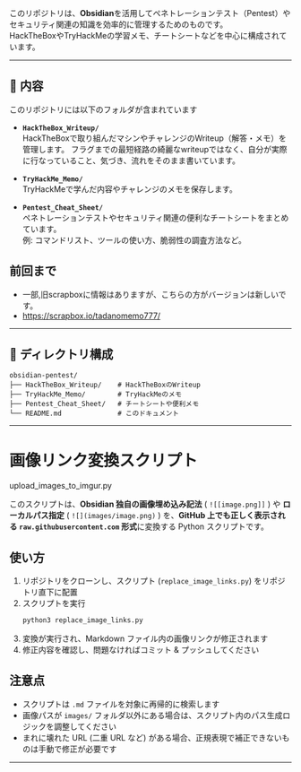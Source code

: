 
このリポジトリは、**Obsidian**を活用してペネトレーションテスト（Pentest）やセキュリティ関連の知識を効率的に管理するためのものです。  
HackTheBoxやTryHackMeの学習メモ、チートシートなどを中心に構成されています。

---

## 📖 内容

このリポジトリには以下のフォルダが含まれています

- **`HackTheBox_Writeup/`**  
    HackTheBoxで取り組んだマシンやチャレンジのWriteup（解答・メモ）を管理します。
    フラグまでの最短経路の綺麗なwriteupではなく、自分が実際に行なっていること、気づき、流れをそのまま書いています。
- **`TryHackMe_Memo/`**  
    TryHackMeで学んだ内容やチャレンジのメモを保存します。
    
- **`Pentest_Cheat_Sheet/`**  
    ペネトレーションテストやセキュリティ関連の便利なチートシートをまとめています。  
    例: コマンドリスト、ツールの使い方、脆弱性の調査方法など。
    
## 前回まで
- 一部,旧scrapboxに情報はありますが、こちらの方がバージョンは新しいです。
- https://scrapbox.io/tadanomemo777/
---

## 📂 ディレクトリ構成

```plaintext
obsidian-pentest/
├── HackTheBox_Writeup/    # HackTheBoxのWriteup
├── TryHackMe_Memo/        # TryHackMeのメモ
├── Pentest_Cheat_Sheet/   # チートシートや便利メモ
└── README.md              # このドキュメント
```

---


# 画像リンク変換スクリプト
upload_images_to_imgur.py

このスクリプトは、**Obsidian 独自の画像埋め込み記法** ( `![[image.png]]` ) や **ローカルパス指定** ( `![](images/image.png)` ) を、**GitHub 上でも正しく表示される `raw.githubusercontent.com` 形式**に変換する Python スクリプトです。

## 使い方

1. リポジトリをクローンし、スクリプト (`replace_image_links.py`) をリポジトリ直下に配置  
2. スクリプトを実行  
   ```bash
   python3 replace_image_links.py
   ```
3. 変換が実行され、Markdown ファイル内の画像リンクが修正されます  
4. 修正内容を確認し、問題なければコミット & プッシュしてください  

## 注意点

- スクリプトは `.md` ファイルを対象に再帰的に検索します  
- 画像パスが `images/` フォルダ以外にある場合は、スクリプト内のパス生成ロジックを調整してください  
- まれに壊れた URL (二重 URL など) がある場合、正規表現で補正できないものは手動で修正が必要です  

---